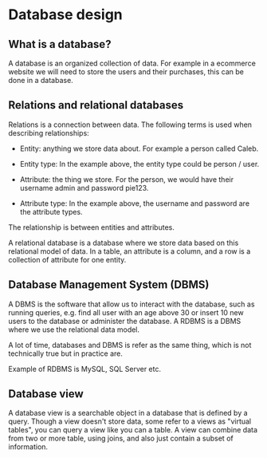 # Database design

## What is a database?

A database is an organized collection of data. For example in a ecommerce website we will need to store the users and their purchases, this can be done in a database.

## Relations and relational databases

Relations is a connection between data. The following terms is used when describing relationships:

- Entity: anything we store data about. For example a person called Caleb.
- Entity type: In the example above, the entity type could be person / user.

- Attribute: the thing we store. For the person, we would have their username admin and password pie123.
- Attribute type: In the example above, the username and password are the attribute types.

The relationship is between entities and attributes.

A relational database is a database where we store data based on this relational model of data. In a table, an attribute is a column, and a row is a collection of attribute for one entity.

## Database Management System (DBMS)

A DBMS is the software that allow us to interact with the database, such as running queries, e.g. find all user with an age above 30 or insert 10 new users to the database or administer the database. A RDBMS is a DBMS where we use the relational data model.

A lot of time, databases and DBMS is refer as the same thing, which is not technically true but in practice are.

Example of RDBMS is MySQL, SQL Server etc.

## Database view
A database view is a searchable object in a database that is defined by a query. Though a view doesn't store data, some refer to a views as "virtual tables", you can query a view like you can a table. A view can combine data from two or more table, using joins, and also just contain a subset of information.

